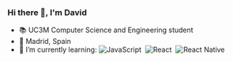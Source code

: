 ### Hi there 👋, I'm David

- 📚 UC3M Computer Science and Engineering student
- 📍 Madrid, Spain
- 🌱 I’m currently learning:
![JavaScript](https://img.shields.io/badge/-JavaScript-0D1117?style=flat&logo=javascript)&nbsp;
![React](https://img.shields.io/badge/-React-0D1117?style=flat&logo=react)&nbsp;
![React Native](https://img.shields.io/badge/-React%20Native-0D1117?style=flat&logo=react)&nbsp;  

